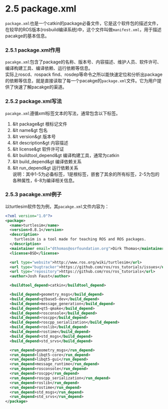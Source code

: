 # 2.5 package.xml

`package.xml`也是一个catkin的package必备文件，它是这个软件包的描述文件，在较早的ROS版本\(rosbuild编译系统\)中，这个文件叫做`manifest.xml`，用于描述pacakge的基本信息。

### 2.5.1 package.xml作用

`pacakge.xml`包含了package的名称、版本号、内容描述、维护人员、软件许可、编译构建工具、编译依赖、运行依赖等信息。  
实际上roscd、rospack find、rosdep等命令之所以能快速定位和分析出package的依赖等信息，就是直接读取了每一个pacakge的`package.xml`文件。它为用户提供了快速了解pacakge的渠道。

### 2.5.2 package.xml写法

`pacakge.xml`遵循xml标签文本的写法，通常包含以下标签。  
1. &lt package&gt  根标记文件  
2. &lt name&gt  包名  
3. &lt version&gt  版本号  
4. &lt description&gt  内容描述  
5. &lt license&gt  软件许可证  
6. &lt buildtool\_depend&gt  编译构建工具，通常为catkin  
7. &lt build\_depend&gt  编译依赖关系  
8. &lt run\_depend&gt  运行依赖关系  
说明：其中1-5为必备标签，1是根标签，嵌套了其余的所有标签，2-5为包的各种属性，6-8为编译相关信息。

### 2.5.3 pacakge.xml例子

以turtlesim软件包为例，其`pacakge.xml`文件内容为：

```xml
<?xml version="1.0"?>
<package>
  <name>turtlesim</name>
  <version>0.8.1</version>
  <description>
    turtlesim is a tool made for teaching ROS and ROS packages.
  </description>
  <maintainer email="dthomas@osrfoundation.org">Dirk Thomas</maintainer>
  <license>BSD</license>

  <url type="website">http://www.ros.org/wiki/turtlesim</url>
  <url type="bugtracker">https://github.com/ros/ros_tutorials/issues</url>
  <url type="repository">https://github.com/ros/ros_tutorials</url>
  <author>Josh Faust</author>

  <buildtool_depend>catkin</buildtool_depend>

  <build_depend>geometry_msgs</build_depend>
  <build_depend>qtbase5-dev</build_depend>
  <build_depend>message_generation</build_depend>
  <build_depend>qt5-qmake</build_depend>
  <build_depend>rosconsole</build_depend>
  <build_depend>roscpp</build_depend>
  <build_depend>roscpp_serialization</build_depend>
  <build_depend>roslib</build_depend>
  <build_depend>rostime</build_depend>
  <build_depend>std_msgs</build_depend>
  <build_depend>std_srvs</build_depend>

  <run_depend>geometry_msgs</run_depend>
  <run_depend>libqt5-core</run_depend>
  <run_depend>libqt5-gui</run_depend>
  <run_depend>message_runtime</run_depend>
  <run_depend>rosconsole</run_depend>
  <run_depend>roscpp</run_depend>
  <run_depend>roscpp_serialization</run_depend>
  <run_depend>roslib</run_depend>
  <run_depend>rostime</run_depend>
  <run_depend>std_msgs</run_depend>
  <run_depend>std_srvs</run_depend>
</package>
```



